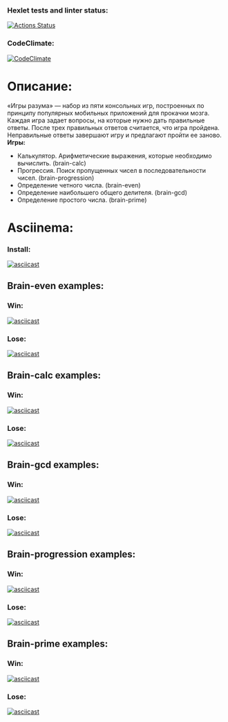 ### Hexlet tests and linter status:
[![Actions Status](https://github.com/IvanSH-Jr/frontend-project-44/workflows/hexlet-check/badge.svg)](https://github.com/IvanSH-Jr/frontend-project-44/actions)
### CodeClimate:
[![CodeClimate](https://api.codeclimate.com/v1/badges/6e661ffb01364973a84d/maintainability)](https://codeclimate.com/github/IvanSH-Jr/frontend-project-44/maintainability)

# Описание:
«Игры разума» — набор из пяти консольных игр, построенных по принципу популярных мобильных приложений для прокачки мозга. Каждая игра задает вопросы, на которые нужно дать правильные ответы. После трех правильных ответов считается, что игра пройдена. Неправильные ответы завершают игру и предлагают пройти ее заново. 
**Игры:**
* Калькулятор. Арифметические выражения, которые необходимо вычислить. (brain-calc)
* Прогрессия. Поиск пропущенных чисел в последовательности чисел. (brain-progression)
* Определение четного числа. (brain-even)
* Определение наибольшего общего делителя. (brain-gcd)
* Определение простого числа. (brain-prime)

# Asciinema: 
### Install: 
[![asciicast](https://asciinema.org/a/599161.svg)](https://asciinema.org/a/599161)
## Brain-even examples:
### Win:
[![asciicast](https://asciinema.org/a/599158.svg)](https://asciinema.org/a/599158)
### Lose:
[![asciicast](https://asciinema.org/a/599159.svg)](https://asciinema.org/a/599159)

## Brain-calc examples:
### Win:
[![asciicast](https://asciinema.org/a/599571.svg)](https://asciinema.org/a/599571)
### Lose:
[![asciicast](https://asciinema.org/a/599573.svg)](https://asciinema.org/a/599573)

## Brain-gcd examples:
### Win:
[![asciicast](https://asciinema.org/a/599893.svg)](https://asciinema.org/a/599893)
### Lose:
[![asciicast](https://asciinema.org/a/599894.svg)](https://asciinema.org/a/599894)

## Brain-progression examples:
### Win:
[![asciicast](https://asciinema.org/a/599967.svg)](https://asciinema.org/a/599967)
### Lose:
[![asciicast](https://asciinema.org/a/599969.svg)](https://asciinema.org/a/599969)

## Brain-prime examples:
### Win:
[![asciicast](https://asciinema.org/a/600069.svg)](https://asciinema.org/a/600069)
### Lose:
[![asciicast](https://asciinema.org/a/600070.svg)](https://asciinema.org/a/600070)